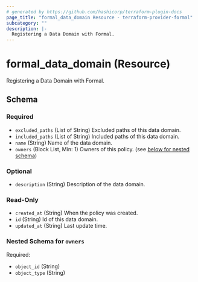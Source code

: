 ```yaml
---
# generated by https://github.com/hashicorp/terraform-plugin-docs
page_title: "formal_data_domain Resource - terraform-provider-formal"
subcategory: ""
description: |-
  Registering a Data Domain with Formal.
---
```


# formal_data_domain (Resource)

Registering a Data Domain with Formal.



<!-- schema generated by tfplugindocs -->
## Schema

### Required

- `excluded_paths` (List of String) Excluded paths of this data domain.
- `included_paths` (List of String) Included paths of this data domain.
- `name` (String) Name of the data domain.
- `owners` (Block List, Min: 1) Owners of this policy. (see [below for nested schema](#nestedblock--owners))

### Optional

- `description` (String) Description of the data domain.

### Read-Only

- `created_at` (String) When the policy was created.
- `id` (String) Id of this data domain.
- `updated_at` (String) Last update time.

<a id="nestedblock--owners"></a>
### Nested Schema for `owners`

Required:

- `object_id` (String)
- `object_type` (String)


